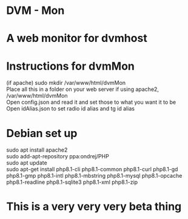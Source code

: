 # DVM - Mon
# A web monitor for dvmhost
# Instructions for dvmMon
(if apache) sudo mkdir /var/www/html/dvmMon<br />
Place all this in a folder on your web server if using apache2, /var/www/html/dvmMon<br/>
Open config.json and read it and set those to what you want it to be<br />
Open idAlias.json to set radio id alias and tg id alias
# Debian set up
sudo apt install apache2<br />
sudo add-apt-repository ppa:ondrej/PHP <br />
sudo apt update<br />
sudo apt-get install php8.1-cli
php8.1-common php8.1-curl php8.1-gd php8.1-gmp php8.1-intl php8.1-mbstring php8.1-mysql php8.1-opcache php8.1-readline php8.1-sqlite3 php8.1-xml php8.1-zip
# This is a very very very beta thing
